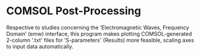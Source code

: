 # COMSOL Post-Processing
Respective to studies concerning the ‘Electromagnetic Waves, Frequency Domain’ (emw) 
interface, this program makes plotting COMSOL-generated 2-column '.txt' files
for 'S-parameters' (Results) more feasible, scaling axes to input data automatically.
